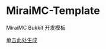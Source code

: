 # MiraiMC-Template
MiraiMC Bukkit 开发模板

[单击此处生成](https://github.com/DreamVoid/MiraiMC-Template/generate)
